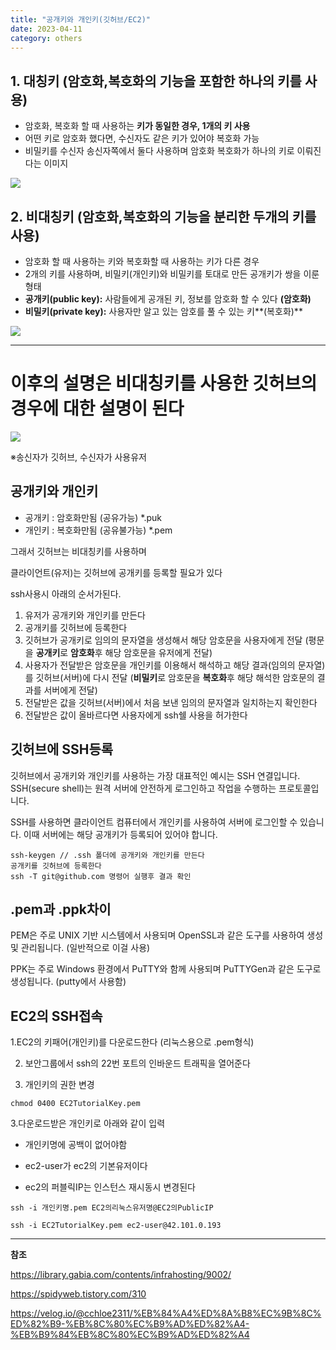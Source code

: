 ```yaml
---
title: "공개키와 개인키(깃허브/EC2)"
date: 2023-04-11
category: others
---
```


## **1. 대칭키 (암호화,복호화의 기능을 포함한 하나의 키를 사용)**

* 암호화, 복호화 할 때 사용하는 **키가 동일한 경우, 1개의 키 사용**
* 어떤 키로 암호화 했다면, 수신자도 같은 키가 있어야 복호화 가능
* 비밀키를 수신자 송신자쪽에서 둘다 사용하며 암호화 복호화가 하나의 키로 이뤄진다는 이미지

![](/storage/20230617134655339290.jpg)

## **2. 비대칭키 (암호화,복호화의 기능을 분리한 두개의 키를 사용)**

* 암호화 할 때 사용하는 키와 복호화할 때 사용하는 키가 다른 경우
* 2개의 키를 사용하며, 비밀키(개인키)와 비밀키를 토대로 만든 공개키가 쌍을 이룬 형태
* **공개키(public key):** 사람들에게 공개된 키, 정보를 암호화 할 수 있다 **(암호화)**
* **비밀키(private key):** 사용자만 알고 있는 암호를 풀 수 있는 키**(복호화)**

![](/storage/20230617134702792217.jpg)

---

# 이후의 설명은 비대칭키를 사용한 깃허브의 경우에 대한 설명이 된다

![](/storage/20230411003622167318.jpg)

※송신자가 깃허브, 수신자가 사용유저

## 공개키와 개인키

* 공개키 : 암호화만됨 (공유가능) \*.puk
* 개인키 : 복호화만됨 (공유불가능) \*.pem

그래서 깃허브는 비대칭키를 사용하며

클라이언트(유저)는 깃허브에 공개키를 등록할 필요가 있다

ssh사용시 아래의 순서가된다.

1. 유저가 공개키와 개인키를 만든다
2. 공개키를 깃허브에 등록한다
3. 깃허브가 공개키로 임의의 문자열을 생성해서 해당 암호문을 사용자에게 전달 (평문을 **공개키**로 **암호화**후 해당 암호문을 유저에게 전달)
4. 사용자가 전달받은 암호문을 개인키를 이용해서 해석하고 해당 결과(임의의 문자열)를 깃허브(서버)에 다시 전달 (**비밀키**로 암호문을 **복호화**후 해당 해석한 암호문의 결과를 서버에게 전달)
5. 전달받은 값을 깃허브(서버)에서 처음 보낸 임의의 문자열과 일치하는지 확인한다
6. 전달받은 값이 올바르다면 사용자에게 ssh쉘 사용을 허가한다

## 깃허브에 SSH등록

깃허브에서 공개키와 개인키를 사용하는 가장 대표적인 예시는 SSH 연결입니다. SSH(secure shell)는 원격 서버에 안전하게 로그인하고 작업을 수행하는 프로토콜입니다.

SSH를 사용하면 클라이언트 컴퓨터에서 개인키를 사용하여 서버에 로그인할 수 있습니다. 이때 서버에는 해당 공개키가 등록되어 있어야 합니다.

```
ssh-keygen // .ssh 폴더에 공개키와 개인키를 만든다
공개키를 깃허브에 등록한다
ssh -T git@github.com 명령어 실행후 결과 확인
```

## .pem과 .ppk차이

PEM은 주로 UNIX 기반 시스템에서 사용되며 OpenSSL과 같은 도구를 사용하여 생성 및 관리됩니다. (일반적으로 이걸 사용)

PPK는 주로 Windows 환경에서 PuTTY와 함께 사용되며 PuTTYGen과 같은 도구로 생성됩니다. (putty에서 사용함)

## EC2의 SSH접속

1.EC2의 키패어(개인키)를 다운로드한다 (리눅스용으로 .pem형식)

2. 보안그룹에서 ssh의 22번 포트의 인바운드 트래픽을 열어준다

3. 개인키의 권한 변경

`chmod 0400 EC2TutorialKey.pem`

3.다운로드받은 개인키로 아래와 같이 입력

- 개인키명에 공백이 없어야함

- ec2-user가 ec2의 기본유저이다

- ec2의 퍼블릭IP는 인스턴스 재시동시 변경된다

`ssh -i 개인키명.pem EC2의리눅스유저명@EC2의PublicIP`

`ssh -i EC2TutorialKey.pem ec2-user@42.101.0.193`

---

**참조**

https://library.gabia.com/contents/infrahosting/9002/

https://spidyweb.tistory.com/310

https://velog.io/@cchloe2311/%EB%84%A4%ED%8A%B8%EC%9B%8C%ED%82%B9-%EB%8C%80%EC%B9%AD%ED%82%A4-%EB%B9%84%EB%8C%80%EC%B9%AD%ED%82%A4
